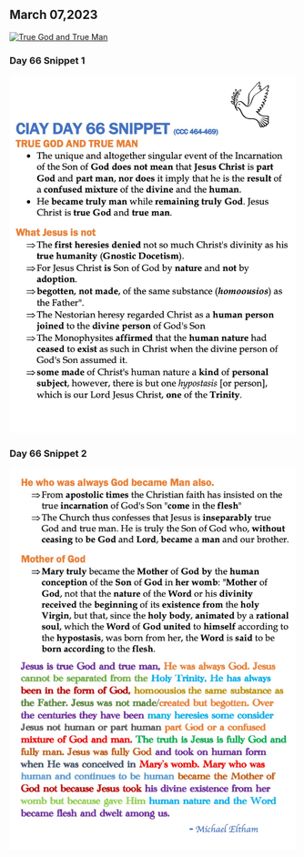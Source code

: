 ## March 07,2023

[![True God and True Man](https://raw.githubusercontent.com/linusjf/CIAY/main/March/jpgs/Day066.jpg)](https://youtu.be/Uj6gHzqE7QU "True God and True Man")

### Day 66 Snippet 1

![Day 66 Snippet 1](https://raw.githubusercontent.com/linusjf/CIAY/refs/heads/main/March/jpgs/Day66Snippet1.jpg)

### Day 66 Snippet 2

![Day 66 Snippet 2](https://raw.githubusercontent.com/linusjf/CIAY/refs/heads/main/March/jpgs/Day66Snippet2.jpg)
